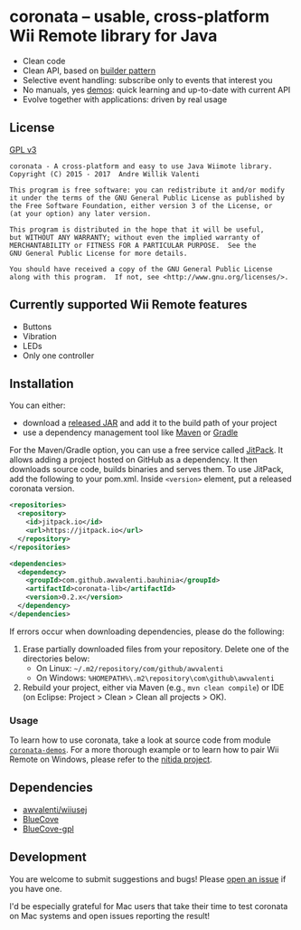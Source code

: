 # coronata – usable, cross-platform Wii Remote library for Java
* Clean code
* Clean API, based on [builder pattern](https://en.wikipedia.org/wiki/Builder_pattern)
* Selective event handling: subscribe only to events that interest you
* No manuals, yes
[demos](coronata-demos/src/main/java/com/github/awvalenti/bauhinia/coronata):
quick learning and up-to-date with current API
* Evolve together with applications: driven by real usage

## License
[GPL v3](http://www.gnu.org/licenses/gpl-3.0.en.html)

```
coronata - A cross-platform and easy to use Java Wiimote library.
Copyright (C) 2015 - 2017  Andre Willik Valenti

This program is free software: you can redistribute it and/or modify
it under the terms of the GNU General Public License as published by
the Free Software Foundation, either version 3 of the License, or
(at your option) any later version.

This program is distributed in the hope that it will be useful,
but WITHOUT ANY WARRANTY; without even the implied warranty of
MERCHANTABILITY or FITNESS FOR A PARTICULAR PURPOSE.  See the
GNU General Public License for more details.

You should have received a copy of the GNU General Public License
along with this program.  If not, see <http://www.gnu.org/licenses/>.
```

## Currently supported Wii Remote features
- Buttons
- Vibration
- LEDs
- Only one controller

## Installation
You can either:
- download a [released JAR](../../../releases) and add it to the build path of
  your project
- use a dependency management tool like [Maven](https://maven.apache.org)
  or [Gradle](http://gradle.org/)

For the Maven/Gradle option, you can use a free service called
[JitPack](https://jitpack.io/). It allows adding a project hosted on GitHub
as a dependency. It then downloads source code, builds binaries and serves them.
To use JitPack, add the following to your pom.xml. Inside ```<version>```
element, put a released coronata version.

```xml
<repositories>
  <repository>
    <id>jitpack.io</id>
    <url>https://jitpack.io</url>
  </repository>
</repositories>

<dependencies>
  <dependency>
    <groupId>com.github.awvalenti.bauhinia</groupId>
    <artifactId>coronata-lib</artifactId>
    <version>0.2.x</version>
  </dependency>
</dependencies>
```

If errors occur when downloading dependencies, please do the following:
1. Erase partially downloaded files from your repository. Delete one of the
   directories below:
     - On Linux: ```~/.m2/repository/com/github/awvalenti```
     - On Windows: ```%HOMEPATH%\.m2\repository\com\github\awvalenti```
2. Rebuild your project, either via Maven (e.g., ```mvn clean compile```) or
   IDE (on Eclipse: Project > Clean > Clean all projects > OK).

### Usage
To learn how to use coronata, take a look at source code from module
[```coronata-demos```](coronata-demos/src/main/java/com/github/awvalenti/bauhinia/coronata).
For a more thorough example or to learn how to pair Wii Remote on Windows,
please refer to the [nitida project](../nitida).

## Dependencies
- [awvalenti/wiiusej](https://github.com/awvalenti/wiiusej)
- [BlueCove](http://bluecove.org/)
- [BlueCove-gpl](http://bluecove.org/bluecove-gpl/)

## Development
You are welcome to submit suggestions and bugs! Please
[open an issue](../../../issues) if you have one.

I'd be especially grateful for Mac users that take their time to test coronata
on Mac systems and open issues reporting the result!
